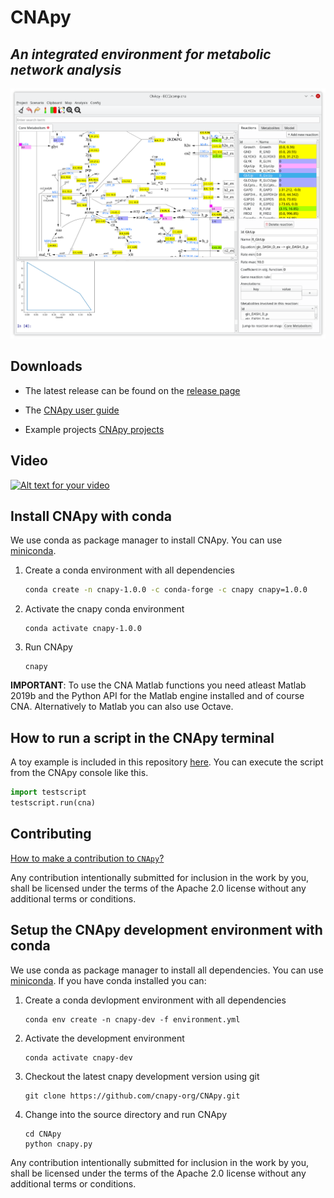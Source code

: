 # CNApy 

## *An integrated environment for metabolic network analysis*

![CNApy screenshot](screenshot.png)


## Downloads

- The latest release can be found on the [release page](https://github.com/cnapy-org/CNApy/releases/latest)

- The [CNApy user guide](https://cnapy-org.github.io/CNApy/CNApyUsersGuide.html)

- Example projects [CNApy projects](https://github.com/cnapy-org/CNApy-projects/releases/latest)
  
## Video

[![Alt text for your video](https://img.youtube.com/vi/bsNXZBmtyWw/0.jpg)](http://www.youtube.com/watch?v=bsNXZBmtyWw)

## Install CNApy with conda

We use conda as package manager to install CNApy. You can use [miniconda](https://docs.conda.io/en/latest/miniconda.html).

1. Create a conda environment with all dependencies
    ```sh
    conda create -n cnapy-1.0.0 -c conda-forge -c cnapy cnapy=1.0.0
    ```

2. Activate the cnapy conda environment
    ```
    conda activate cnapy-1.0.0
    ```

3. Run CNApy
    ```
    cnapy
    ```

**IMPORTANT**: To use the CNA Matlab functions you need atleast Matlab 2019b and the Python API for the Matlab engine installed and of course CNA. Alternatively to Matlab you can also use Octave.

## How to run a script in the CNApy terminal

A toy example is included in this repository [here](https://github.com/cnapy-org/CNApy/blob/master/testscript.py).
You can execute the script from the CNApy console like this.

```python
import testscript
testscript.run(cna)
```

## Contributing

[How to make a contribution to `CNApy`?](https://github.com/cnapy-org/CNApy/blob/master/CONTRIBUTING.md)

Any contribution intentionally submitted for inclusion in the work by you, shall be licensed under the terms of the Apache 2.0 license without any additional terms or conditions.

## Setup the CNApy development environment with conda

We use conda as package manager to install all dependencies. You can use [miniconda](https://docs.conda.io/en/latest/miniconda.html).
If you have conda installed you can:


1. Create a conda devlopment environment with all dependencies
    ```
    conda env create -n cnapy-dev -f environment.yml
    ```

2. Activate the development environment
    ```
    conda activate cnapy-dev
    ```

2. Checkout the latest cnapy development version using git
    ```   
    git clone https://github.com/cnapy-org/CNApy.git
    ```

3. Change into the source directory and run CNApy
    ```  
    cd CNApy
    python cnapy.py
    ```
Any contribution intentionally submitted for inclusion in the work by you, shall be licensed under the terms of the Apache 2.0 license without any additional terms or conditions.
